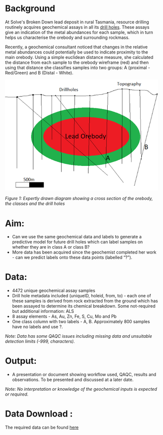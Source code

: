 # Background

At Solve's Broken Down lead deposit in rural Tasmania, resource drilling routinely acquires geochemical assays in all its [drill holes](https://en.wikipedia.org/wiki/Exploration_diamond_drilling). These assays give an indication of the metal abundances for each sample, which in turn helps us characterise the orebody and surrounding rockmass.

Recently, a geochemical consultant noticed that changes in the relative metal abundances could potentially be used to indicate proximity to the main orebody. Using a simple euclidean distance measure, she calculated the distance from each sample to the orebody wireframe (red) and then using that distance she classifies samples into two groups: A (proximal - Red/Green) and B (Distal - White).

![Schematic_Orebody](www/an_expert_image.png)

*Figure 1: Expertly drawn diagram showing a cross section of the orebody, the classes and the drill holes*

# Aim:

- Can we use the same geochemical data and labels to generate a predictive model for future drill holes which can label samples on whether they are in class A or class B?
- More data has been acquired since the geochemist completed her work - can we predict labels onto these data points (labelled “?”).

# Data:

- 4472 unique geochemical assay samples
- Drill hole metadata included (uniqueID, holeid, from, to) - each one of these samples is derived from rock extracted from the ground which has been assayed to determine its chemical breakdown. Some not-required but additional information: ALS
- 8 assay elements - As, Au, Zn, Fe, S, Cu, Mo and Pb
- One class column with two labels - A, B. Approximately 800 samples have no labels and use ?.

*Note: Data has some QAQC issues including missing data and unsuitable detection limits (-999, characters).*

# Output:

- A presentation or document showing workflow used, QAQC, results and observations. To be presented and discussed at a later date.

*Note: No interpretation or knowledge of the geochemical inputs is expected or required.*

# Data Download :
The required data can be found [here](data/data_for_distribution.csv)
